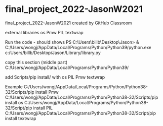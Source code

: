# final_project_2022-JasonW2021
final_project_2022-JasonW2021 created by GitHub Classroom

external libraries
os
Pmw
PIL
textwrap

Run the code - should shows
PS C:\Users\billb\Desktop\Jason> & C:/Users/wongj/AppData/Local/Programs/Python/Python39/python.exe c:/Users/billb/Desktop/Jason/Library/library.py

copy this section (middle part)
C:/Users/wongj/AppData/Local/Programs/Python/Python39/

add Scripts/pip install/ 
with 
os
PIL
Pmw
textwrap

Example
C:/Users/wongj/AppData/Local/Programs/Python/Python38-32/Scripts/pip install Pmw 
C:/Users/wongj/AppData/Local/Programs/Python/Python38-32/Scripts/pip install os
C:/Users/wongj/AppData/Local/Programs/Python/Python38-32/Script/pip install PIL
C:/Users/wongj/AppData/Local/Programs/Python/Python38-32/Script/pip install textwrap
